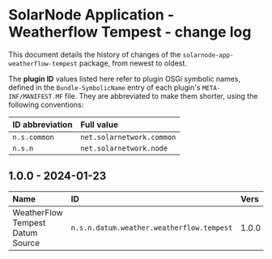 # SolarNode Application - Weatherflow Tempest - change log

This document details the history of changes of the `solarnode-app-weatherflow-tempest` package, from
newest to oldest.

The **plugin ID** values listed here refer to plugin OSGi symbolic names, defined in the
`Bundle-SymbolicName` entry of each plugin's `META-INF/MANIFEST.MF` file. They are abbreviated to
make them shorter, using the following conventions:

| ID abbreviation | Full value                |
|:----------------|:--------------------------|
| `n.s.common`    | `net.solarnetwork.common` |
| `n.s.n`         | `net.solarnetwork.node`   |

## 1.0.0 - 2024-01-23

| Name                             | ID                                        | Vers  |
|:---------------------------------|:------------------------------------------|:------|
| WeatherFlow Tempest Datum Source | `n.s.n.datum.weather.weatherflow.tempest` | 1.0.0 |
